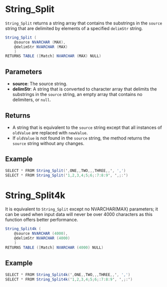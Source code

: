 # String_Split

`String_Split` returns a string array that contains the substrings in the `source` string that are delimited by elements of a specified `delimStr` string.

```csharp
String_Split (
	@source NVARCHAR (MAX),
	@delimStr NVARCHAR (MAX)
	)
RETURNS TABLE ([Match] NVARCHAR (MAX) NULL)
```

## Parameters

  - **source**: The source string.
  - **delimStr**: A string that is converted to character array that delimits the substrings in the `source` string, an empty array that contains no delimiters, or `null`.

## Returns

 - A string that is equivalent to the `source` string except that all instances of `oldValue` are replaced with `newValue`. 
 - If `oldValue` is not found in the `source` string, the method returns the `source` string without any changes.

## Example

```csharp
SELECT * FROM String_Split(',ONE,,TWO,,,THREE,,', ',')
SELECT * FROM String_Split('1,2,3,4;5;6;:7:8:9', ',;:')
```

# String_Split4k

It is equivalent to `String_Split` except no NVARCHAR(MAX) parameters; it can be used when input data will never be over 4000 characters as this function offers better performance.

```csharp
String_Split4k (
	@source NVARCHAR (4000),
	@delimStr NVARCHAR (4000)
	)
RETURNS TABLE ([Match] NVARCHAR (4000) NULL)
```

## Example

```csharp
SELECT * FROM String_Split4k(',ONE,,TWO,,,THREE,,', ',')
SELECT * FROM String_Split4k('1,2,3,4;5;6;:7:8:9', ',;:')
```